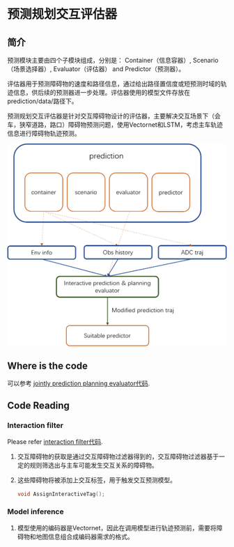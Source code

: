 # 预测规划交互评估器

## 简介

预测模块主要由四个子模块组成，分别是： Container（信息容器）, Scenario（场景选择器）, Evaluator（评估器） and Predictor（预测器）。

评估器用于预测障碍物的速度和路径信息，通过给出路径置信度或短预测时域的轨迹信息，供后续的预测器进一步处理。评估器使用的模型文件存放在prediction/data/路径下。

预测规划交互评估器是针对交互障碍物设计的评估器，主要解决交互场景下（会车，狭窄道路，路口）障碍物预测问题，使用Vectornet和LSTM，考虑主车轨迹信息进行障碍物轨迹预测。

![Diagram](images/interaction_model_fig_1.png)

## Where is the code

可以参考 [jointly prediction planning evaluator代码](https://github.com/ApolloAuto/apollo/tree/master/modules/prediction/evaluator/vehicle).

## Code Reading

### Interaction filter
Please refer [interaction filter代码](https://github.com/ApolloAuto/apollo/tree/master/modules/prediction/scenario/interaction_filter).
1. 交互障碍物的获取是通过交互障碍物过滤器得到的，交互障碍物过滤器基于一定的规则筛选出与主车可能发生交互关系的障碍物。

2. 这些障碍物将被添加上交互标签，用于触发交互预测模型。

    ```cpp 
    void AssignInteractiveTag();
    ```

### Model inference
1. 模型使用的编码器是Vectornet，因此在调用模型进行轨迹预测前，需要将障碍物和地图信息组合成编码器需求的格式。
